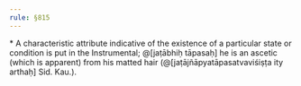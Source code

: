 ```yaml
---
rule: §815
---
```


\* A characteristic attribute indicative of the existence of a particular state or condition is put in the Instrumental; @[jaṭābhiḥ tāpasaḥ] he is an ascetic (which is apparent) from his matted hair (@[jaṭājñāpyatāpasatvaviśiṣṭa ity arthaḥ] Sid. Kau.).